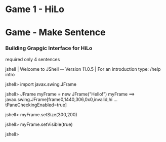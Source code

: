 # Game 1 - HiLo

# Game  - Make Sentence

### Building Grapgic Interface for HiLo
required only 4 sentences 

jshell
|  Welcome to JShell -- Version 11.0.5
|  For an introduction type: /help intro

jshell> import javax.swing.JFrame

jshell> JFrame myFrame = new JFrame("Hello!")
myFrame ==> javax.swing.JFrame[frame0,1440,306,0x0,invalid,hi ... tPaneCheckingEnabled=true]

jshell> myFrame.setSize(300,200)

jshell> myFrame.setVisible(true)

jshell> 
